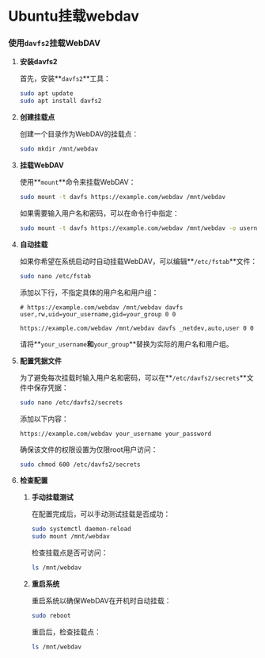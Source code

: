 # Ubuntu挂载webdav

### **使用`davfs2`挂载WebDAV**

1. **安装davfs2**
    
    首先，安装**`davfs2`**工具：
    
    ```bash
    sudo apt update
    sudo apt install davfs2
    ```
    
2. **创建挂载点**
    
    创建一个目录作为WebDAV的挂载点：
    
    ```bash
    sudo mkdir /mnt/webdav
    ```
    
3. **挂载WebDAV**
    
    使用**`mount`**命令来挂载WebDAV：
    
    ```bash
    sudo mount -t davfs https://example.com/webdav /mnt/webdav
    ```
    
    如果需要输入用户名和密码，可以在命令行中指定：
    
    ```bash
    sudo mount -t davfs https://example.com/webdav /mnt/webdav -o username=your_username,password=your_password
    ```
    
4. **自动挂载**
    
    如果你希望在系统启动时自动挂载WebDAV，可以编辑**`/etc/fstab`**文件：
    
    ```bash
    sudo nano /etc/fstab
    ```
    
    添加以下行，不指定具体的用户名和用户组：
    
    ```
    # https://example.com/webdav /mnt/webdav davfs user,rw,uid=your_username,gid=your_group 0 0
    
    https://example.com/webdav /mnt/webdav davfs _netdev,auto,user 0 0
    ```
    
    请将**`your_username`**和**`your_group`**替换为实际的用户名和用户组。
    
5. **配置凭据文件**
    
    为了避免每次挂载时输入用户名和密码，可以在**`/etc/davfs2/secrets`**文件中保存凭据：
    
    ```bash
    sudo nano /etc/davfs2/secrets
    ```
    
    添加以下内容：
    
    ```
    https://example.com/webdav your_username your_password
    ```
    
    确保该文件的权限设置为仅限root用户访问：
    
    ```bash
    sudo chmod 600 /etc/davfs2/secrets
    ```
    
6. **检查配置**
    1. **手动挂载测试**
        
        在配置完成后，可以手动测试挂载是否成功：
        
        ```bash
        sudo systemctl daemon-reload
        sudo mount /mnt/webdav
        ```
        
        检查挂载点是否可访问：
        
        ```bash
        ls /mnt/webdav
        ```
        
    2. **重启系统**
        
        重启系统以确保WebDAV在开机时自动挂载：
        
        ```bash
        sudo reboot
        ```
        
        重启后，检查挂载点：
        
        ```bash
        ls /mnt/webdav
        ```
